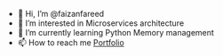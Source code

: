 - 👋 Hi, I’m @faizanfareed
- 👀 I’m interested in Microservices architecture 
- 🌱 I’m currently learning Python Memory management 
- 📫 How to reach me [Portfolio](https://faizanfareed.github.io/)

<!---
faizanfareed/faizanfareed is a ✨ special ✨ repository because its `README.md` (this file) appears on your GitHub profile.
You can click the Preview link to take a look at your changes.
--->
